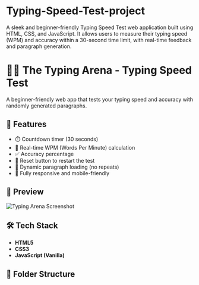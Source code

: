 # Typing-Speed-Test-project
A sleek and beginner-friendly Typing Speed Test web application built using HTML, CSS, and JavaScript. It allows users to measure their typing speed (WPM) and accuracy within a 30-second time limit, with real-time feedback and paragraph generation.
# 🥷🏻 The Typing Arena - Typing Speed Test

A beginner-friendly web app that tests your typing speed and accuracy with randomly generated paragraphs.

## 🚀 Features

- ⏱️ Countdown timer (30 seconds)
- 🎯 Real-time WPM (Words Per Minute) calculation
- ✅ Accuracy percentage
- 🔁 Reset button to restart the test
- 📝 Dynamic paragraph loading (no repeats)
- 📱 Fully responsive and mobile-friendly

## 📸 Preview

![Typing Arena Screenshot](screenshot.png)

## 🛠️ Tech Stack

- **HTML5**
- **CSS3**
- **JavaScript (Vanilla)**

## 📂 Folder Structure


